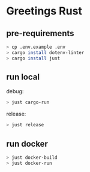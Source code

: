 # Greetings Rust
## pre-requirements
```sh
> cp .env.example .env
> cargo install dotenv-linter
> cargo install just
```
## run local
debug:
```sh
> just cargo-run
```
release:
```sh
> just release
```
## run docker
```sh
> just docker-build
> just docker-run
```
